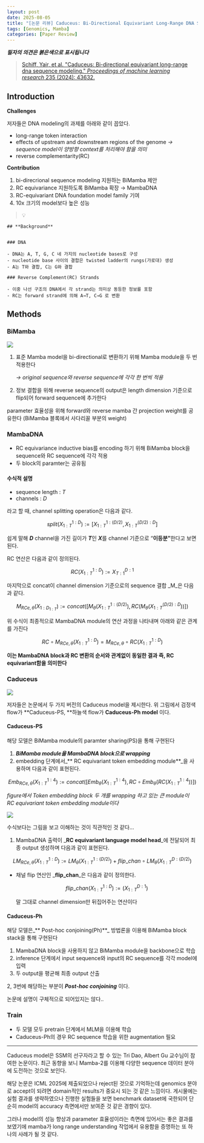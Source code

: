 ```yaml
---
layout: post
date: 2025-08-05
title: "[논문 리뷰] Caduceus: Bi-Directional Equivariant Long-Range DNA Sequence Modeling"
tags: [Genomics, Mamba]
categories: [Paper Review]
---
```


<span class="notion-red">_**필자의 의견은 붉은색으로 표시됩니다**_</span>


> [Schiff, Yair, et al. "Caduceus: Bi-directional equivariant long-range dna sequence modeling." ](https://pmc.ncbi.nlm.nih.gov/articles/PMC12189541/)[_Proceedings of machine learning research_](https://pmc.ncbi.nlm.nih.gov/articles/PMC12189541/)[ 235 (2024): 43632.](https://pmc.ncbi.nlm.nih.gov/articles/PMC12189541/)



## Introduction


**Challenges**


저자들은 DNA modeling의 과제를 아래와 같이 꼽았다.

- long-range token interaction
- effects of upstream and downstream regions of the genome 
_→ sequence model이 양방향 context를 처리해야 함을 의미_
- reverse complementarity(RC)

**Contribution**

1. bi-direcrional sequence modeling 지원하는 BiMamba 제안
1. RC equivariance 지원하도록 BiMamba 확장 → MambaDNA
1. RC-equivariant DNA foundation model family 기여
1. 10x 크기의 model보다 높은 성능

> 💡 


	## **Background**


	### DNA

	- DNA는 A, T, G, C 네 가지의 nucleotide bases로 구성
	- nucleotide base 사이의 결합은 twisted ladder의 rungs(가로대) 생성
	- A는 T와 결합, C는 G와 결합

	### Reverse Complement(RC) Strands

	- 이중 나선 구조의 DNA에서 각 strand는 의미상 동등한 정보를 포함
	- RC는 forward strand에 의해 A→T, C→G 로 변환


## Methods



### BiMamba


![](https://prod-files-secure.s3.us-west-2.amazonaws.com/542b861c-36a8-4051-84e5-8804b6728dba/2c247d59-7815-4980-99f0-8f0d21f445a7/image.png?X-Amz-Algorithm=AWS4-HMAC-SHA256&X-Amz-Content-Sha256=UNSIGNED-PAYLOAD&X-Amz-Credential=ASIAZI2LB46627C7YJJ3%2F20250905%2Fus-west-2%2Fs3%2Faws4_request&X-Amz-Date=20250905T160118Z&X-Amz-Expires=3600&X-Amz-Security-Token=IQoJb3JpZ2luX2VjEA8aCXVzLXdlc3QtMiJHMEUCIQDrQTMxEaJmJ4cXuJeZvRWQ6UTUgCv%2BH4bGm67Lq7p2iQIgXj0%2FekqbxFxNbP7R6kLr%2B71RngtTm3sk4dSIcsMFrxcq%2FwMIeBAAGgw2Mzc0MjMxODM4MDUiDPm226zasuyAzhrNqCrcAxgJTGCSxD%2BpXdLYtAgltDaxPjKlMmcmY96cxX0mcus4osSLDzB6VSwZEt6F6WTdOdaU59gN8wr%2B2CJZC6npuWrbVuFrvaIzr8pmdUxoGG0aFxeCv464XMdiY1Sn7cwDavOTb9Z0ZKEn%2FfdVhmO%2BUPhypDFKhM8%2B%2BJ4Ol9PtUbetrhjk8LOH4Yy0Wle3h97%2FQcDgLsluMqXny89TuJ1Snw0oS12QCZRt1sdh2z5aJEMYE6fAgpNR%2F3vgwq3xCeKDdzvTzrhUZw7%2FRM7p%2BFR2oFRhsxI71ypyAsmVsMXtvTKI17%2F513BY%2Bqo6mOpq2j28nju5qBMrJ9kYhzNri%2FXY2wEnTYCfTzQr8J8RooTU9KxCdaO4WpLk%2F9PCqQgk66Bw2EZJkb6Sfs7L%2FPgBdUdzcghEsbtaW7w1wOb9WGDO7kMJejKiTvCHY2LOwWLSxHTwziLTIir0UfHeYNk03rh01pKlj54VoLAau0rV0U6J2TOlFhkKIXJfZ%2BrxAcWR9cHa3qk18tKJOLtgFdSYsO%2FZqLE4Z%2BmDWOwrln6cqP58RzUMugVbTVY%2BnebGP0PVCI9sumxmchhYY7N8H6%2Bl3lWCQZZshp1Ua%2F9f1x5XCiA8P2RiifP8o5HSkj3RnyxQMLD768UGOqUBbZ2zrMk2gDCiV2J0C72f%2FLIYae7suJ2X6Cgzbl3gp9L%2BedtKMkFfzAfn5ZWai5EvPc0TgJ32C4kvnqjQOqRiGAPliVFEtMykeLR31fGG%2FsaBVbQwA9jSmDs4hNjdRbQhdyz6FE%2BM1uMSREOs7XdJEnwgWNYOf4%2BMYxraKwSWQIei9HC%2BJfDehjvCX9qf3sdJpR%2B3C0qBPFpyl56STgV%2BHIualhEf&X-Amz-Signature=e91ca8d4c954aa90cc1fef7b4cce4a1899df6371e6b794f8b51ce79f69207675&X-Amz-SignedHeaders=host&x-amz-checksum-mode=ENABLED&x-id=GetObject)

1. 표준 Mamba model을 bi-directional로 변환하기 위해 Mamba module을 두 번 적용한다

	_→ original sequence와 reverse sequence에 각각 한 번씩 적용_

1. 정보 결합을 위해 reverse sequence의 output은 length dimension 기준으로 flip되어 forward sequence에 추가한다

parameter 효율성을 위해 forward와 reverse mamba 간 projection weight를 공유한다 (BiMamba 블록에서 사다리꼴 부분의 weight)



### MambaDNA

- RC equivariance inductive bias를 encoding 하기 위해 BiMamba block을 sequence와 RC sequence에 각각 적용
- 두 block의 paramter는 공유됨


#### 수식적 설명

- sequence length : _T_
- channels : _D_

라고 할 때,  channel splitting operation은 다음과 같다.


$$
split(X^{1:D}_{1:T}):=[X^{1:(D/2)}_{1:T},X^{(D/2):D}_{1:T}]
$$


<span class="notion-red">쉽게 말해 </span><span class="notion-red">_**D**_</span><span class="notion-red"> channel을 가진 길이가 </span><span class="notion-red">_**T**_</span><span class="notion-red">인 </span><span class="notion-red">_**X**_</span><span class="notion-red">를 channel 기준으로 “</span><span class="notion-red">**이등분”**</span><span class="notion-red">한다고 보면 된다.</span>


RC 연산은 다음과 같이 정의된다.


$$
RC(X^{1:D}_{1:T}):=X^{D:1}_{T:1}
$$


마지막으로 concat이 channel dimension 기준으로의 sequence 결합 _M_은 다음과 같다.


$$
M_{RCe,\theta}(X_{1:D_{1:T}}):=concat([M_{\theta}(X^{1:(D/2)}_{1:T}),RC(M_{\theta}(X^{(D/2):D}_{1:T}))])
$$


위 수식이 최종적으로 MambaDNA module의 연산 과정을 나타내며 아래와 같은 관계를 가진다


$$
RC\circ M_{RCe,\theta}(X^{1:D}_{1:T}) = M_{RCe,\theta} \circ RC(X^{1:D}_{1:T})
$$


**이는 MambaDNA block과 RC 변환의 순서와 관계없이 동일한 결과 즉, RC equivariant함을 의미한다**



### Caduceus


![](https://prod-files-secure.s3.us-west-2.amazonaws.com/542b861c-36a8-4051-84e5-8804b6728dba/f94a60d7-8145-473b-aef9-7c68d3ec604a/image.png?X-Amz-Algorithm=AWS4-HMAC-SHA256&X-Amz-Content-Sha256=UNSIGNED-PAYLOAD&X-Amz-Credential=ASIAZI2LB46627C7YJJ3%2F20250905%2Fus-west-2%2Fs3%2Faws4_request&X-Amz-Date=20250905T160118Z&X-Amz-Expires=3600&X-Amz-Security-Token=IQoJb3JpZ2luX2VjEA8aCXVzLXdlc3QtMiJHMEUCIQDrQTMxEaJmJ4cXuJeZvRWQ6UTUgCv%2BH4bGm67Lq7p2iQIgXj0%2FekqbxFxNbP7R6kLr%2B71RngtTm3sk4dSIcsMFrxcq%2FwMIeBAAGgw2Mzc0MjMxODM4MDUiDPm226zasuyAzhrNqCrcAxgJTGCSxD%2BpXdLYtAgltDaxPjKlMmcmY96cxX0mcus4osSLDzB6VSwZEt6F6WTdOdaU59gN8wr%2B2CJZC6npuWrbVuFrvaIzr8pmdUxoGG0aFxeCv464XMdiY1Sn7cwDavOTb9Z0ZKEn%2FfdVhmO%2BUPhypDFKhM8%2B%2BJ4Ol9PtUbetrhjk8LOH4Yy0Wle3h97%2FQcDgLsluMqXny89TuJ1Snw0oS12QCZRt1sdh2z5aJEMYE6fAgpNR%2F3vgwq3xCeKDdzvTzrhUZw7%2FRM7p%2BFR2oFRhsxI71ypyAsmVsMXtvTKI17%2F513BY%2Bqo6mOpq2j28nju5qBMrJ9kYhzNri%2FXY2wEnTYCfTzQr8J8RooTU9KxCdaO4WpLk%2F9PCqQgk66Bw2EZJkb6Sfs7L%2FPgBdUdzcghEsbtaW7w1wOb9WGDO7kMJejKiTvCHY2LOwWLSxHTwziLTIir0UfHeYNk03rh01pKlj54VoLAau0rV0U6J2TOlFhkKIXJfZ%2BrxAcWR9cHa3qk18tKJOLtgFdSYsO%2FZqLE4Z%2BmDWOwrln6cqP58RzUMugVbTVY%2BnebGP0PVCI9sumxmchhYY7N8H6%2Bl3lWCQZZshp1Ua%2F9f1x5XCiA8P2RiifP8o5HSkj3RnyxQMLD768UGOqUBbZ2zrMk2gDCiV2J0C72f%2FLIYae7suJ2X6Cgzbl3gp9L%2BedtKMkFfzAfn5ZWai5EvPc0TgJ32C4kvnqjQOqRiGAPliVFEtMykeLR31fGG%2FsaBVbQwA9jSmDs4hNjdRbQhdyz6FE%2BM1uMSREOs7XdJEnwgWNYOf4%2BMYxraKwSWQIei9HC%2BJfDehjvCX9qf3sdJpR%2B3C0qBPFpyl56STgV%2BHIualhEf&X-Amz-Signature=8b7eda23933124eac3537fae1dc2de099959aa8c551a3151374ba0b776dbc8f0&X-Amz-SignedHeaders=host&x-amz-checksum-mode=ENABLED&x-id=GetObject)


저자들은 논문에서 두 가지 버전의 Caduceus model을 제시한다. 위 그림에서 검정색 flow가 **Caduceus-PS, **하늘색 flow가 **Caduceus-Ph model** 이다.



#### Caduceus-PS


해당 모델은 BiMamba module의 paramter sharing(PS)을 통해 구현된다

1. _**BiMamba module을 MambaDNA block으로 wrapping**_
1. embedding 단계에서_** RC equivariant token embedding module**_을 사용하며 다음과 같이 표현된다.

$$
Emb_{RCe,\theta}(X^{1:4}_{1:T}):=concat([Emb_{\theta}(X^{1:4}_{1:T}),RC \circ Emb_{\theta}(RC(X^{1:4}_{1:T}))])
$$


_figure에서 Token embedding block 두 개를 wrapping 하고 있는 큰 module이 RC equivariant token embedding module이다_


![](https://prod-files-secure.s3.us-west-2.amazonaws.com/542b861c-36a8-4051-84e5-8804b6728dba/b175e4da-71eb-4e91-8c23-a06dabe673c9/image.png?X-Amz-Algorithm=AWS4-HMAC-SHA256&X-Amz-Content-Sha256=UNSIGNED-PAYLOAD&X-Amz-Credential=ASIAZI2LB46627C7YJJ3%2F20250905%2Fus-west-2%2Fs3%2Faws4_request&X-Amz-Date=20250905T160118Z&X-Amz-Expires=3600&X-Amz-Security-Token=IQoJb3JpZ2luX2VjEA8aCXVzLXdlc3QtMiJHMEUCIQDrQTMxEaJmJ4cXuJeZvRWQ6UTUgCv%2BH4bGm67Lq7p2iQIgXj0%2FekqbxFxNbP7R6kLr%2B71RngtTm3sk4dSIcsMFrxcq%2FwMIeBAAGgw2Mzc0MjMxODM4MDUiDPm226zasuyAzhrNqCrcAxgJTGCSxD%2BpXdLYtAgltDaxPjKlMmcmY96cxX0mcus4osSLDzB6VSwZEt6F6WTdOdaU59gN8wr%2B2CJZC6npuWrbVuFrvaIzr8pmdUxoGG0aFxeCv464XMdiY1Sn7cwDavOTb9Z0ZKEn%2FfdVhmO%2BUPhypDFKhM8%2B%2BJ4Ol9PtUbetrhjk8LOH4Yy0Wle3h97%2FQcDgLsluMqXny89TuJ1Snw0oS12QCZRt1sdh2z5aJEMYE6fAgpNR%2F3vgwq3xCeKDdzvTzrhUZw7%2FRM7p%2BFR2oFRhsxI71ypyAsmVsMXtvTKI17%2F513BY%2Bqo6mOpq2j28nju5qBMrJ9kYhzNri%2FXY2wEnTYCfTzQr8J8RooTU9KxCdaO4WpLk%2F9PCqQgk66Bw2EZJkb6Sfs7L%2FPgBdUdzcghEsbtaW7w1wOb9WGDO7kMJejKiTvCHY2LOwWLSxHTwziLTIir0UfHeYNk03rh01pKlj54VoLAau0rV0U6J2TOlFhkKIXJfZ%2BrxAcWR9cHa3qk18tKJOLtgFdSYsO%2FZqLE4Z%2BmDWOwrln6cqP58RzUMugVbTVY%2BnebGP0PVCI9sumxmchhYY7N8H6%2Bl3lWCQZZshp1Ua%2F9f1x5XCiA8P2RiifP8o5HSkj3RnyxQMLD768UGOqUBbZ2zrMk2gDCiV2J0C72f%2FLIYae7suJ2X6Cgzbl3gp9L%2BedtKMkFfzAfn5ZWai5EvPc0TgJ32C4kvnqjQOqRiGAPliVFEtMykeLR31fGG%2FsaBVbQwA9jSmDs4hNjdRbQhdyz6FE%2BM1uMSREOs7XdJEnwgWNYOf4%2BMYxraKwSWQIei9HC%2BJfDehjvCX9qf3sdJpR%2B3C0qBPFpyl56STgV%2BHIualhEf&X-Amz-Signature=8c059d4ebd829ec796fd183921b6be91585a5fd939b07c9cd90bfc5bed2f3a4f&X-Amz-SignedHeaders=host&x-amz-checksum-mode=ENABLED&x-id=GetObject)


<span class="notion-red">수식보다는 그림을 보고 이해하는 것이 직관적인 것 같다…</span>

1. MambaDNA 출력이 _**RC equivariant language model head**_에 전달되어 최종 output 생성하며 다음과 같이 표현된다.

$$
LM_{RCe,\theta}(X^{1:D}_{1:T}):= LM_{\theta}(X^{1:(D/2)}_{1:T})+flip\_chan\circ LM_{\theta}(X^{D:(D/2)}_{1:T})
$$

- 채널 flip 연산인 _**flip\_chan**_은 다음과 같이 정의한다.

	$$
	flip\_chan(X^{1:D}_{1:T}):=(X^{D:1}_{1:T})
	$$


	말 그대로 channel dimension만 뒤집어주는 연산이다



#### Caduceus-Ph


해당 모델은_** Post-hoc conjoining(Ph)**_ 방법론을 이용해 BiMamba block stack을 통해 구현된다

1. MambaDNA block을 사용하지 않고 BiMamba module을 backbone으로 학습
1. inference 단계에서 input sequence와 input의 RC sequence를 각각 model에 입력
1. 두 output을 평균해 최종 output 산출

2, 3번에 해당하는 부분이 _**Post-hoc conjoining**_ 이다.


<span class="notion-red">논문에 설명이 구체적으로 되어있지는 않다..</span>



### Train

- 두 모델 모두 pretrain 단계에서 MLM을 이용해 학습
- Caduceus-Ph의 경우 RC sequence 학습을 위한 augmentation 필요

---


<span class="notion-red">Caduceus model은 SSM의 선구자라고 할 수 있는 Tri Dao, Albert Gu 교수님이 참여한 논문이다. 최근 동향을 보니 Mamba-2를 이용해 다양한 sequence 데이터 분야에 도전하는 것으로 보인다.</span>


<span class="notion-red">해당 논문은 ICML 2025에 제출되었으나 reject된 것으로 기억하는데 genomics 분야로 accept이 되려면 domain적인 results가 중요시 되는 것 같은 느낌이다. 게시물에는 실험 결과를 생략하였으나 진행한 실험들을 보면 benchmark dataset에 국한되어 단순히 model의 accuracy 측면에서만 보여준 것 같은 경향이 있다.</span>


<span class="notion-red">그러나 model의 성능 향상과 parameter 효율성이라는 측면에 있어서는 좋은 결과를 보였기에 mamba가 long range understanding 작업에서 유용함을 증명하는 또 하나의 사례가 될 것 같다.</span>

